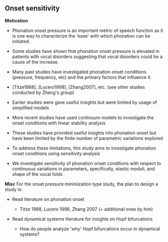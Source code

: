 ## Onset sensitivity

**Motivation**

- Phonation onset pressure is an important metric of speech function as it is one way to characterize the 'ease' with which phonation can be initiated.
- Some studies have shown that phonation onset pressure is elevated in patients with vocal disorders suggesting that vocal disorders could be a cause of the increase.

- Many past studies have investigated phonation onset conditions (pressure, frequency, etc) and the primary factors that influence it.
- [Titze1988], [Lucero1998], [Zhang2007], etc. (see other studies conducted by Zhang's group)

- Earlier studies were gave useful insights but were limited by usage of simplified models
- More recent studies have used continuum models to investigate the onset conditions with linear stability analysis
- These studies have provided useful insights into phonation onset but have been limited by the finite number of parametric variations explored

- To address these limitations, this study aims to investigate phonation onset conditions using sensitivity analysis
- We investigate sensitivity of phonation onset conditions with respect to continuous variations in parameters, specifically, elastic moduli, and shape of the vocal folds

**Misc**
For the onset pressure minimization type study, the plan to design a study is:

- Read literature on phonation onset
    - Titze 1988, Lucero 1998, Zhang 2007 (+ additional ones by him)

- Read dynamical systems literature for insights on Hopf bifurcations
    - How do people analyze 'why' Hopf bifurcations occur in dynamical systems?
